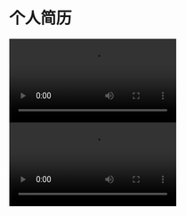 # 个人简历
<video src="https://user-images.githubusercontent.com/51397676/268526681-31669bd8-ba37-4c64-8f64-3c40633c4072.mp4" controls>
  Your browser does not support the video tag.
</video>
<video src="https://github.com/anhuikylin/anhuikylin/blob/master/movie/taian.mp4)https://github.com/anhuikylin/anhuikylin/blob/master/movie/taian.mp4" controls>
  Your browser does not support the video tag.
</video>
